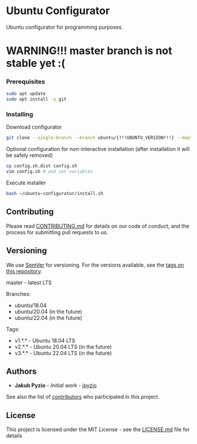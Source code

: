 # Ubuntu Configurator
Ubuntu configurator for programming purposes.

# WARNING!!! master branch is not stable yet :(

### Prerequisites
```bash
sudo apt update
sudo apt install -y git
```

### Installing
Download configurator
```bash
git clone --single-branch --branch ubuntu/{!!!UBUNTU_VERSION!!!} --depth=1 https://github.com/jpyzio/ubuntu-configurator.git ~/ubuntu-configurator
```

Optional configuration for non-interactive installation (after installation it will be safely removed)
```bash
cp config.sh.dist config.sh
vim config.sh # and set variables
```

Execute installer
```bash
bash ~/ubuntu-configurator/install.sh
```

## Contributing
Please read [CONTRIBUTING.md](https://github.com/jpyzio/ubuntu-configurator/blob/master/CONTRIBUTING.md) for details on our code of conduct, and the process for submitting pull requests to us.

## Versioning
We use [SemVer](http://semver.org/) for versioning. For the versions available, see the [tags on this repository](https://github.com/jpyzio/ubuntu-configurator/tags). 

master - latest LTS

Branches:
 - ubuntu/18.04
 - ubuntu/20.04 (in the future)
 - ubuntu/22.04 (in the future)

Tags:
 - v1.\*.\* - Ubuntu 18.04 LTS
 - v2.\*.\* - Ubuntu 20.04 LTS (in the future)
 - v3.\*.\* - Ubuntu 22.04 LTS (in the future)

## Authors
* **Jakub Pyzio** - *Initial work* - [jpyzio](https://github.com/jpyzio)

See also the list of [contributors](https://github.com/jpyzio/ubuntu-configurator/contributors) who participated in this project.

## License
This project is licensed under the MIT License - see the [LICENSE.md](https://github.com/jpyzio/ubuntu-configurator/blob/master/LICENSE.md) file for details
